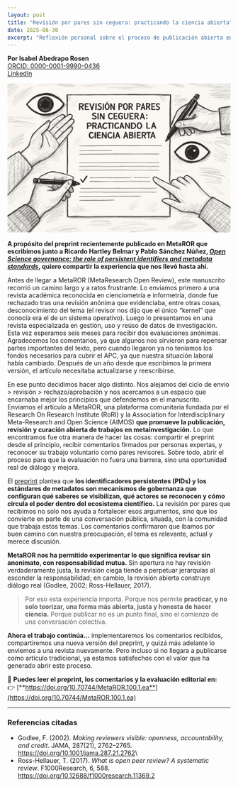```yaml
---
layout: post
title: "Revisión por pares sin ceguera: practicando la ciencia abierta"
date: 2025-06-30
excerpt: "Reflexión personal sobre el proceso de publicación abierta en MetaROR y la revisión por pares sin anonimato."
---
```


**Por Isabel Abedrapo Rosen**  
[ORCID: 0000-0001-9990-0436](https://orcid.org/0000-0001-9990-0436)  
[LinkedIn](https://www.linkedin.com/in/isabelabedrapo)

![La imagen de cabecera fue generada con asistencia de inteligencia artificial mediante ChatGPT (DALL·E).](/assets/images/pares-abiertos.png)

**A propósito del preprint recientemente publicado en MetaROR que escribimos junto a Ricardo Hartley Belmar y Pablo Sánchez Núñez, [*Open Science governance: the role of persistent identifiers and metadata standards*](https://metaror.org/kotahi/articles/100/index.html), quiero compartir la experiencia que nos llevó hasta ahí.**

Antes de llegar a MetaROR (MetaResearch Open Review), este manuscrito recorrió un camino largo y a ratos frustrante. Lo enviamos primero a una revista académica reconocida en cienciometría e informetría, donde fue rechazado tras una revisión anónima que evidenciaba, entre otras cosas, desconocimiento del tema (el revisor nos dijo que el único “kernel” que conocía era el de un sistema operativo). Luego lo presentamos en una revista especializada en gestión, uso y reúso de datos de investigación. Esta vez esperamos seis meses para recibir dos evaluaciones anónimas. Agradecemos los comentarios, ya que algunos nos sirvieron para repensar partes importantes del texto, pero cuando llegaron ya no teníamos los fondos necesarios para cubrir el APC, ya que nuestra situación laboral había cambiado. Después de un año desde que escribimos la primera versión, el artículo necesitaba actualizarse y reescribirse.

En ese punto decidimos hacer algo distinto. Nos alejamos del ciclo de envío \> revisión \> rechazo/aprobación y nos acercamos a un espacio que encarnaba mejor los principios que defendemos en el manuscrito. Enviamos el artículo a MetaROR, una plataforma comunitaria fundada por el Research On Research Institute (RoRI) y la Association for Interdisciplinary Meta-Research and Open Science (AIMOS) **que promueve la publicación, revisión y curación abierta de trabajos en metainvestigación.** Lo que encontramos fue otra manera de hacer las cosas: compartir el preprint desde el principio, recibir comentarios firmados por personas expertas, y reconocer su trabajo voluntario como pares revisores. Sobre todo, abrir el proceso para que la evaluación no fuera una barrera, sino una oportunidad real de diálogo y mejora.

El [preprint](https://doi.org/10.31219/osf.io/9h564_v3) plantea que **los identificadores persistentes (PIDs) y los estándares de metadatos son mecanismos de gobernanza que configuran qué saberes se visibilizan, qué actores se reconocen y cómo circula el poder dentro del ecosistema científico.** La revisión por pares que recibimos no solo nos ayuda a fortalecer esos argumentos, sino que los convierte en parte de una conversación pública, situada, con la comunidad que trabaja estos temas. Los comentarios confirmaron que íbamos por buen camino con nuestra preocupación, el tema es relevante, actual y merece discusión.

**MetaROR nos ha permitido experimentar lo que significa revisar sin anonimato, con responsabilidad mutua.** Sin apertura no hay revisión verdaderamente justa, la revisión ciega tiende a perpetuar jerarquías al esconder la responsabilidad; en cambio, la revisión abierta construye diálogo real (Godlee, 2002; Ross-Hellauer, 2017).

> Por eso esta experiencia importa. Porque nos permite **practicar, y no solo teorizar, una forma más abierta, justa y honesta de hacer ciencia.** Porque publicar no es un punto final, sino el comienzo de una conversación colectiva.

**Ahora el trabajo continúa…** implementaremos los comentarios recibidos, compartiremos una nueva versión del preprint, y quizá más adelante lo enviemos a una revista nuevamente. Pero incluso si no llegara a publicarse como artículo tradicional, ya estamos satisfechos con el valor que ha generado abrir este proceso.

📄 **Puedes leer el preprint, los comentarios y la evaluación editorial en:**\
👉 [**https://doi.org/10.70744/MetaROR.100.1.ea**](https://doi.org/10.70744/MetaROR.100.1.ea)

------------------------------------------------------------------------

### Referencias citadas 

-   Godlee, F. (2002). *Making reviewers visible: openness, accountability, and credit*. JAMA, 287(21), 2762–2765. <https://doi.org/10.1001/jama.287.21.2762>\
-   Ross-Hellauer, T. (2017). *What is open peer review? A systematic review*. F1000Research, 6, 588. <https://doi.org/10.12688/f1000research.11369.2>
